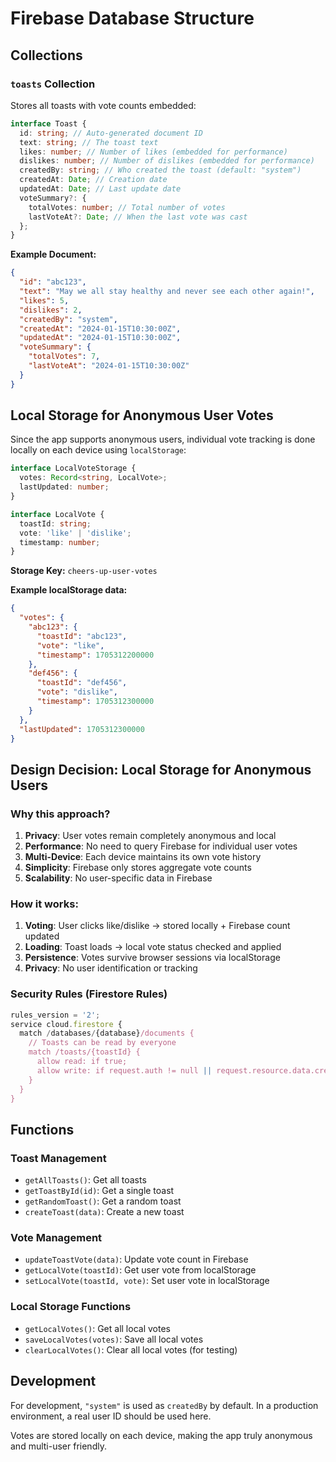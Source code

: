 # Firebase Database Structure

## Collections

### `toasts` Collection

Stores all toasts with vote counts embedded:

```typescript
interface Toast {
  id: string; // Auto-generated document ID
  text: string; // The toast text
  likes: number; // Number of likes (embedded for performance)
  dislikes: number; // Number of dislikes (embedded for performance)
  createdBy: string; // Who created the toast (default: "system")
  createdAt: Date; // Creation date
  updatedAt: Date; // Last update date
  voteSummary?: {
    totalVotes: number; // Total number of votes
    lastVoteAt?: Date; // When the last vote was cast
  };
}
```

**Example Document:**

```json
{
  "id": "abc123",
  "text": "May we all stay healthy and never see each other again!",
  "likes": 5,
  "dislikes": 2,
  "createdBy": "system",
  "createdAt": "2024-01-15T10:30:00Z",
  "updatedAt": "2024-01-15T10:30:00Z",
  "voteSummary": {
    "totalVotes": 7,
    "lastVoteAt": "2024-01-15T10:30:00Z"
  }
}
```

## Local Storage for Anonymous User Votes

Since the app supports anonymous users, individual vote tracking is done locally on each device using `localStorage`:

```typescript
interface LocalVoteStorage {
  votes: Record<string, LocalVote>;
  lastUpdated: number;
}

interface LocalVote {
  toastId: string;
  vote: 'like' | 'dislike';
  timestamp: number;
}
```

**Storage Key:** `cheers-up-user-votes`

**Example localStorage data:**

```json
{
  "votes": {
    "abc123": {
      "toastId": "abc123",
      "vote": "like",
      "timestamp": 1705312200000
    },
    "def456": {
      "toastId": "def456",
      "vote": "dislike",
      "timestamp": 1705312300000
    }
  },
  "lastUpdated": 1705312300000
}
```

## Design Decision: Local Storage for Anonymous Users

### Why this approach?

1. **Privacy**: User votes remain completely anonymous and local
2. **Performance**: No need to query Firebase for individual user votes
3. **Multi-Device**: Each device maintains its own vote history
4. **Simplicity**: Firebase only stores aggregate vote counts
5. **Scalability**: No user-specific data in Firebase

### How it works:

1. **Voting**: User clicks like/dislike → stored locally + Firebase count updated
2. **Loading**: Toast loads → local vote status checked and applied
3. **Persistence**: Votes survive browser sessions via localStorage
4. **Privacy**: No user identification or tracking

### Security Rules (Firestore Rules)

```javascript
rules_version = '2';
service cloud.firestore {
  match /databases/{database}/documents {
    // Toasts can be read by everyone
    match /toasts/{toastId} {
      allow read: if true;
      allow write: if request.auth != null || request.resource.data.createdBy == "system";
    }
  }
}
```

## Functions

### Toast Management

- `getAllToasts()`: Get all toasts
- `getToastById(id)`: Get a single toast
- `getRandomToast()`: Get a random toast
- `createToast(data)`: Create a new toast

### Vote Management

- `updateToastVote(data)`: Update vote count in Firebase
- `getLocalVote(toastId)`: Get user vote from localStorage
- `setLocalVote(toastId, vote)`: Set user vote in localStorage

### Local Storage Functions

- `getLocalVotes()`: Get all local votes
- `saveLocalVotes(votes)`: Save all local votes
- `clearLocalVotes()`: Clear all local votes (for testing)

## Development

For development, `"system"` is used as `createdBy` by default. In a production environment, a real user ID should be used here.

Votes are stored locally on each device, making the app truly anonymous and multi-user friendly.
